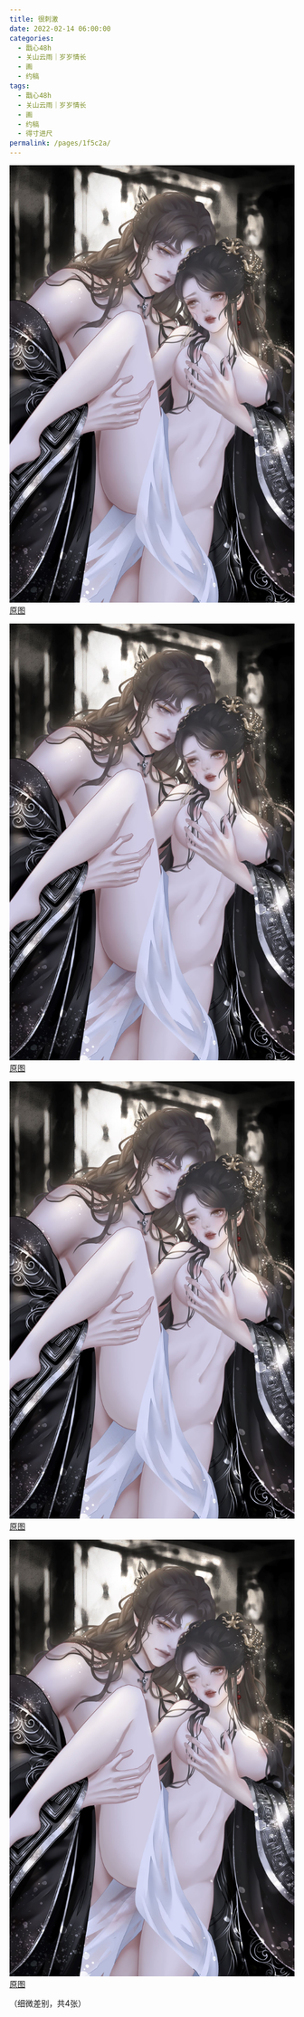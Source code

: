```yaml
---
title: 很刺激
date: 2022-02-14 06:00:00
categories: 
  - 戬心48h
  - 关山云雨｜岁岁情长
  - 画
  - 约稿
tags: 
  - 戬心48h
  - 关山云雨｜岁岁情长
  - 画
  - 约稿
  - 得寸进尺
permalink: /pages/1f5c2a/
---
```


![2022.2.14.2](/img/bingzhenqishui/2022.2.14.2.jpg)
[原图](/img/bingzhenqishui/2022.2.14.2-org.jpg)

![2022.2.14.1](/img/bingzhenqishui/2022.2.14.1.jpg)
[原图](/img/bingzhenqishui/2022.2.14.1-org.jpg)

![2022.2.14.4](/img/bingzhenqishui/2022.2.14.4.jpg)
[原图](/img/bingzhenqishui/2022.2.14.4-org.jpg)

![2022.2.14.3](/img/bingzhenqishui/2022.2.14.3.jpg)
[原图](/img/bingzhenqishui/2022.2.14.3-org.jpg)

（细微差别，共4张）
<!-- more -->
